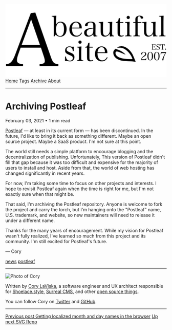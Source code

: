 <a href="../../index.html" class="header-link"><img src="../../images/logos/wordmark.svg" alt="A Beautiful Site" class="wordmark" /></a> <a href="../../index.html" class="nav-item">Home</a> <a href="../../tags/index.html" class="nav-item">Tags</a> <a href="../index.html" class="nav-item">Archive</a> <a href="../../about/index.html" class="nav-item">About</a>

------------------------------------------------------------------------

Archiving Postleaf
==================

February 03, 2021 • 1 min read

[Postleaf](https://github.com/Postleaf/postleaf) — at least in its current form — has been discontinued. In the future, I'd like to bring it back as something different. Maybe an open source project. Maybe a SaaS product. I'm not sure at this point.

The world still needs a simple platform to encourage blogging and the decentralization of publishing. Unfortunately, This version of Postleaf didn't fill that gap because it was too difficult and expensive for the majority of users to install and host. Aside from that, the world of web hosting has changed significantly in recent years.

For now, I'm taking some time to focus on other projects and interests. I hope to revisit Postleaf again when the time is right for me, but I'm not exactly sure when that might be.

That said, I'm archiving the Postleaf repository. Anyone is welcome to fork the project and carry the torch, but I'm hanging onto the "Postleaf" name, U.S. trademark, and website, so new maintainers will need to release it under a different name.

Thanks for the many years of encouragement. While my vision for Postleaf wasn't fully realized, I've learned so much from this project and its community. I'm still excited for Postleaf's future.

— Cory

<a href="../../tags/news/index.html" class="post-tag">news</a> <a href="../../tags/postleaf/index.html" class="post-tag">postleaf</a>

------------------------------------------------------------------------

<img src="http://0.gravatar.com/avatar/bf1b3b95fd5b096a3592247c29667b33?s=512" alt="Photo of Cory" class="avatar avatar-small" />

Written by [Cory LaViska](../../index-4.html), a software engineer and UX architect responsible for [Shoelace.style](https://shoelace.style/), [Surreal CMS](https://www.surrealcms.com/), and other [open source things](https://github.com/claviska).

You can follow Cory on [Twitter](https://twitter.com/claviska) and [GitHub](https://github.com/claviska).

------------------------------------------------------------------------

<a href="../getting-localized-month-and-day-names-in-the-browser/index.html" class="post-nav-previous"><span class="small">Previous post</span> Getting localized month and day names in the browser</a> <a href="../svg-repo/index.html" class="post-nav-next"><span class="small">Up next</span> SVG Repo</a>
